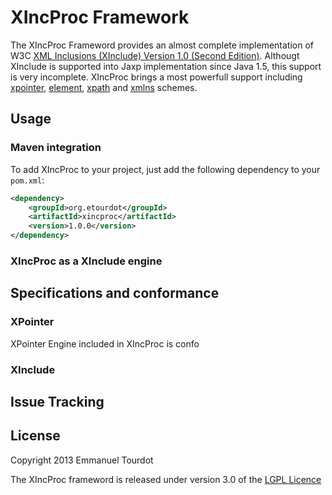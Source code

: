 # XIncProc Framework
The XIncProc Frameword provides an almost complete implementation of W3C [XML Inclusions (XInclude) Version 1.0 (Second Edition)][xinclude].
Althougt XInclude is supported into Jaxp implementation since Java 1.5, this support is very incomplete.
XIncProc brings a most powerfull support including [xpointer][xpointer], [element][element], [xpath][xpath] and [xmlns][xmlns] schemes.

[xinclude]: http://www.w3.org/TR/xinclude/
[xpointer]: http://www.w3.org/TR/xptr-framework/
[element]: http://www.w3.org/TR/xptr-element/
[xpath]: http://www.w3.org/2005/04/xpointer-schemes/xpath
[xmlns]: http://www.w3.org/TR/xptr-xmlns/

## Usage
### Maven integration

To add XIncProc to your project, just add the following dependency to your `pom.xml`:
```xml
<dependency>
    <groupId>org.etourdot</groupId>
    <artifactId>xincproc</artifactId>
    <version>1.0.0</version>
</dependency>
```

### XIncProc as a XInclude engine

## Specifications and conformance
### XPointer
XPointer Engine included in XIncProc is confo
### XInclude

## Issue Tracking

## License
Copyright 2013 Emmanuel Tourdot

The XIncProc frameword is released under version 3.0 of the [LGPL Licence](http://opensource.org/licenses/lgpl-3.0.html)